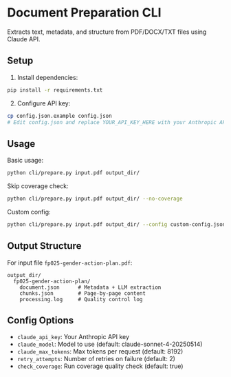 # Document Preparation CLI

Extracts text, metadata, and structure from PDF/DOCX/TXT files using Claude API.

## Setup

1. Install dependencies:
```bash
pip install -r requirements.txt
```

2. Configure API key:
```bash
cp config.json.example config.json
# Edit config.json and replace YOUR_API_KEY_HERE with your Anthropic API key
```

## Usage

Basic usage:
```bash
python cli/prepare.py input.pdf output_dir/
```

Skip coverage check:
```bash
python cli/prepare.py input.pdf output_dir/ --no-coverage
```

Custom config:
```bash
python cli/prepare.py input.pdf output_dir/ --config custom-config.json
```

## Output Structure

For input file `fp025-gender-action-plan.pdf`:

```
output_dir/
  fp025-gender-action-plan/
    document.json      # Metadata + LLM extraction
    chunks.json        # Page-by-page content
    processing.log     # Quality control log
```

## Config Options

- `claude_api_key`: Your Anthropic API key
- `claude_model`: Model to use (default: claude-sonnet-4-20250514)
- `claude_max_tokens`: Max tokens per request (default: 8192)
- `retry_attempts`: Number of retries on failure (default: 2)
- `check_coverage`: Run coverage quality check (default: true)
